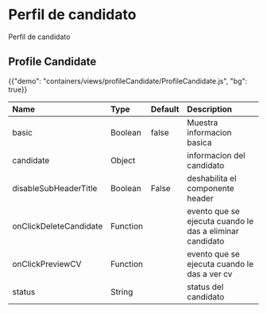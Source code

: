 # Perfil de candidato

<p class="description">Perfil de candidato</p>

## Profile Candidate

{{"demo": "containers/views/profileCandidate/ProfileCandidate.js", "bg": true}}

| Name                   | Type     | Default | Description                                              |
| :--------------------- | :------- | :------ | :------------------------------------------------------- |
| basic                  | Boolean  | false   | Muestra informacion basica                               |
| candidate              | Object   |         | informacion del candidato                                |
| disableSubHeaderTitle  | Boolean  | False   | deshabilita el componente header                         |
| onClickDeleteCandidate | Function |         | evento que se ejecuta cuando le das a eliminar candidato |
| onClickPreviewCV       | Function |         | evento que se ejecuta cuando le das a ver cv             |
| status                 | String   |         | status del candidato                                     |

